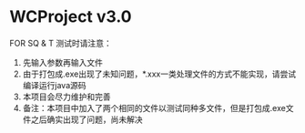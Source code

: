 # WCProject v3.0
FOR SQ & T
测试时请注意：
1. 先输入参数再输入文件
2. 由于打包成.exe出现了未知问题，*.xxx一类处理文件的方式不能实现，请尝试编译运行java源码
3. 本项目会尽力维护和完善
4. 备注：本项目中加入了两个相同的文件以测试同种多文件，但是打包成.exe文件之后确实出现了问题，尚未解决